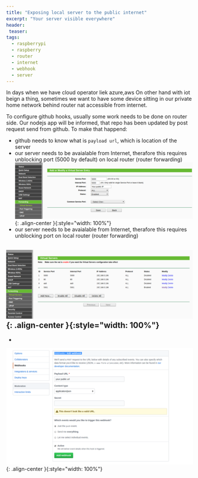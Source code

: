 ```yaml
---
title: "Exposing local server to the public internet"
excerpt: "Your server visible everywhere"
header:
 teaser:
tags: 
  - raspberrypi
  - raspberry
  - router
  - internet
  - webhook
  - server
---
```


In days when we have cloud operator liek azure,aws
On other hand with iot beign a thing, sometimes we want to have some device sitting in our private home network behind router nat accessible from internet.

To configure github hooks, usually some work needs to be done on router side.
Our nodejs app will be informed, that repo has been updated
by post request send from github.
To make that happend:
- github needs to know what is `payload url`, which is location of the server
- our server needs to be avaialable from Internet, therafore this requires unblocking port (5000 by default) on local router (router forwarding)  
![image-center](/assets/images/keeping-node-applications-up-to-date-by-syncing-with-github-repo/new_forwarding.png){: .align-center }{:style="width: 100%"}
- our server needs to be avaialable from Internet, therafore this requires unblocking port on local router (router forwarding)   

![image-center](/assets/images/keeping-node-applications-up-to-date-by-syncing-with-github-repo/virtual-servers.png){: .align-center }{:style="width: 100%"}
- 

- 
![image-center](/assets/images/keeping-node-applications-up-to-date-by-syncing-with-github-repo/webhook.png){: .align-center }{:style="width: 100%"}